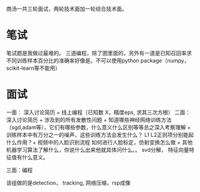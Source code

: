 商汤一共三轮面试，两轮技术面加一轮综合技术面。

# 笔试

笔试题是我做过最难的。
三道编程，除了图里面的，另外有一道是已知召回率求不同训练样本百分比的准确率好像是。不可以使用python package（numpy，scikit-learn等不能用）

# 面试
一面： 深入讨论简历 + 线上编程（已知数 X，精度eps, 求其三次方根）
二面：深入讨论简历 + 涉及到的所有发散性问题 + 
    知道哪些神经网络训练方法（sgd,adam等），它们有哪些参数，什么意义什么区别等等总之深入考察理解 + 
    训练样本中有万分之一的噪声，这些训练方法会发生什么？ L1 L2正则项分别能起什么作用？+
    视频中的人脸识别流程  如何进行人脸标定，仿射变换怎么做 +
    其他机器学习算法了解什么，你说什么出来他就具体问什么。。
    svd分解， 特征向量特征值有什么意义。
    
三面：编程

该组做的是detection， tracking, 网络压缩，rsp成像
 
